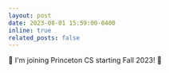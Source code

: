 ```yaml
---
layout: post
date: 2023-08-01 15:59:00-0400
inline: true
related_posts: false
---
```

:tiger: I'm joining Princeton CS starting Fall 2023! :tiger:
